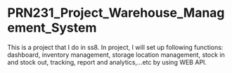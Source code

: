 # PRN231_Project_Warehouse_Management_System
This is a project that I do in ss8. In project, I will set up following functions: dashboard, inventory management, storage location management, stock in and stock out,  tracking, report and analytics,...etc by using WEB API.
